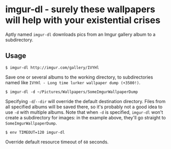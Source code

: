 imgur-dl - surely these wallpapers will help with your existential crises
=========================================================================
Aptly named `imgur-dl` downloads pics from an Imgur gallery album to a
subdirectory.

Usage
-----
```
$ imgur-dl http://imgur.com/gallery/IVYHl
```
Save one or several albums to the working directory, to subdirectories named
like `IVYHl - Long time lurker wallpaper dump (+3500!)`.

```
$ imgur-dl -d ~/Pictures/Wallpapers/SomeImgurWallpaperDump
```
Specifying `-d`/`--dir` will override the default destination directory. Files
from all specified albums will be saved there, so it's probably not a good idea
to use `-d` with multiple albums. Note that when `-d` is specified, `imgur-dl`
won't create a subdirectory for images: in the example above, they'll go
straight to `SomeImgurWallpaperDump`.

```
$ env TIMEOUT=120 imgur-dl
```
Override default resource timeout of `60` seconds.
